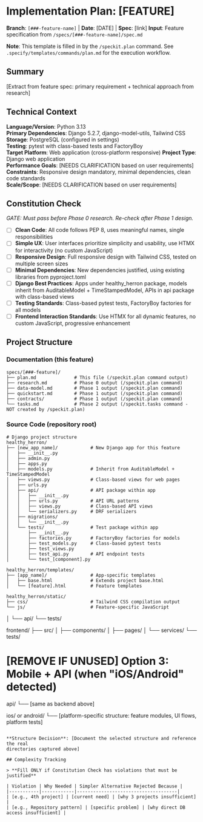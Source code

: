 # Implementation Plan: [FEATURE]

**Branch**: `[###-feature-name]` | **Date**: [DATE] | **Spec**: [link]
**Input**: Feature specification from `/specs/[###-feature-name]/spec.md`

**Note**: This template is filled in by the `/speckit.plan` command. See `.specify/templates/commands/plan.md` for the execution workflow.

## Summary

[Extract from feature spec: primary requirement + technical approach from research]

## Technical Context

<!--
  ACTION REQUIRED: Replace the content in this section with the technical details
  for the project. The structure here is presented in advisory capacity to guide
  the iteration process.
-->

**Language/Version**: Python 3.13  
**Primary Dependencies**: Django 5.2.7, django-model-utils, Tailwind CSS  
**Storage**: PostgreSQL (configured in settings)  
**Testing**: pytest with class-based tests and FactoryBoy  
**Target Platform**: Web application (cross-platform responsive)
**Project Type**: Django web application  
**Performance Goals**: [NEEDS CLARIFICATION based on user requirements]  
**Constraints**: Responsive design mandatory, minimal dependencies, clean code standards  
**Scale/Scope**: [NEEDS CLARIFICATION based on user requirements]

## Constitution Check

*GATE: Must pass before Phase 0 research. Re-check after Phase 1 design.*

- [ ] **Clean Code**: All code follows PEP 8, uses meaningful names, single responsibilities
- [ ] **Simple UX**: User interfaces prioritize simplicity and usability, use HTMX for interactivity (no custom JavaScript)
- [ ] **Responsive Design**: Full responsive design with Tailwind CSS, tested on multiple screen sizes
- [ ] **Minimal Dependencies**: New dependencies justified, using existing libraries from pyproject.toml
- [ ] **Django Best Practices**: Apps under healthy_herron package, models inherit from AuditableModel + TimeStampedModel, APIs in api package with class-based views
- [ ] **Testing Standards**: Class-based pytest tests, FactoryBoy factories for all models
- [ ] **Frontend Interaction Standards**: Use HTMX for all dynamic features, no custom JavaScript, progressive enhancement

## Project Structure

### Documentation (this feature)

```text
specs/[###-feature]/
├── plan.md              # This file (/speckit.plan command output)
├── research.md          # Phase 0 output (/speckit.plan command)
├── data-model.md        # Phase 1 output (/speckit.plan command)
├── quickstart.md        # Phase 1 output (/speckit.plan command)
├── contracts/           # Phase 1 output (/speckit.plan command)
└── tasks.md             # Phase 2 output (/speckit.tasks command - NOT created by /speckit.plan)
```

### Source Code (repository root)

```text
# Django project structure
healthy_herron/
├── [new_app_name]/            # New Django app for this feature
│   ├── __init__.py
│   ├── admin.py
│   ├── apps.py
│   ├── models.py              # Inherit from AuditableModel + TimeStampedModel
│   ├── views.py               # Class-based views for web pages
│   ├── urls.py
│   ├── api/                   # API package within app
│   │   ├── __init__.py
│   │   ├── urls.py            # API URL patterns
│   │   ├── views.py           # Class-based API views
│   │   └── serializers.py     # DRF serializers
│   ├── migrations/
│   │   └── __init__.py
│   └── tests/                 # Test package within app
│       ├── __init__.py
│       ├── factories.py       # FactoryBoy factories for models
│       ├── test_models.py     # Class-based pytest tests
│       ├── test_views.py
│       ├── test_api.py        # API endpoint tests
│       └── test_[component].py

healthy_herron/templates/
├── [app_name]/                # App-specific templates
│   ├── base.html              # Extends project base.html
│   └── [feature].html         # Feature templates

healthy_herron/static/
├── css/                       # Tailwind CSS compilation output
└── js/                        # Feature-specific JavaScript
```
│   └── api/
└── tests/

frontend/
├── src/
│   ├── components/
│   ├── pages/
│   └── services/
└── tests/

# [REMOVE IF UNUSED] Option 3: Mobile + API (when "iOS/Android" detected)
api/
└── [same as backend above]

ios/ or android/
└── [platform-specific structure: feature modules, UI flows, platform tests]
```

**Structure Decision**: [Document the selected structure and reference the real
directories captured above]

## Complexity Tracking

> **Fill ONLY if Constitution Check has violations that must be justified**

| Violation | Why Needed | Simpler Alternative Rejected Because |
|-----------|------------|-------------------------------------|
| [e.g., 4th project] | [current need] | [why 3 projects insufficient] |
| [e.g., Repository pattern] | [specific problem] | [why direct DB access insufficient] |
